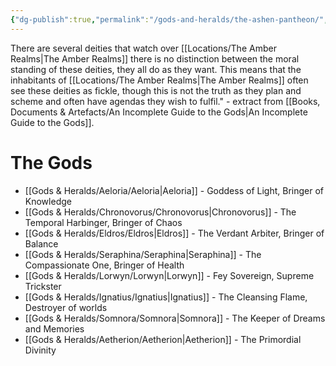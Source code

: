 ```yaml
---
{"dg-publish":true,"permalink":"/gods-and-heralds/the-ashen-pantheon/","noteIcon":"","created":"2024-04-29T23:26:51.720+01:00","updated":"2024-12-31T21:36:31.526+00:00"}
---
```


There are several deities that watch over [[Locations/The Amber Realms\|The Amber Realms]] there is no distinction between the moral standing of these deities, they all do as they want. This means that the inhabitants of  [[Locations/The Amber Realms\|The Amber Realms]] often see these deities as fickle, though this is not the truth as they plan and scheme and often have agendas they wish to fulfil." - extract from [[Books, Documents & Artefacts/An Incomplete Guide to the Gods\|An Incomplete Guide to the Gods]].

# The Gods
- [[Gods & Heralds/Aeloria/Aeloria\|Aeloria]] - Goddess of Light, Bringer of Knowledge 
- [[Gods & Heralds/Chronovorus/Chronovorus\|Chronovorus]] - The Temporal Harbinger, Bringer of Chaos 
- [[Gods & Heralds/Eldros/Eldros\|Eldros]] - The Verdant Arbiter, Bringer of Balance 
- [[Gods & Heralds/Seraphina/Seraphina\|Seraphina]] - The Compassionate One, Bringer of Health
- [[Gods & Heralds/Lorwyn/Lorwyn\|Lorwyn]] - Fey Sovereign, Supreme Trickster 
- [[Gods & Heralds/Ignatius/Ignatius\|Ignatius]] - The Cleansing Flame, Destroyer of worlds
- [[Gods & Heralds/Somnora/Somnora\|Somnora]] - The Keeper of Dreams and Memories
- [[Gods & Heralds/Aetherion/Aetherion\|Aetherion]] - The Primordial Divinity